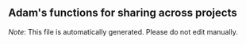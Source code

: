 ## Adam's functions for sharing across projects

*Note*: This file is automatically generated.  Please do not edit manually.

